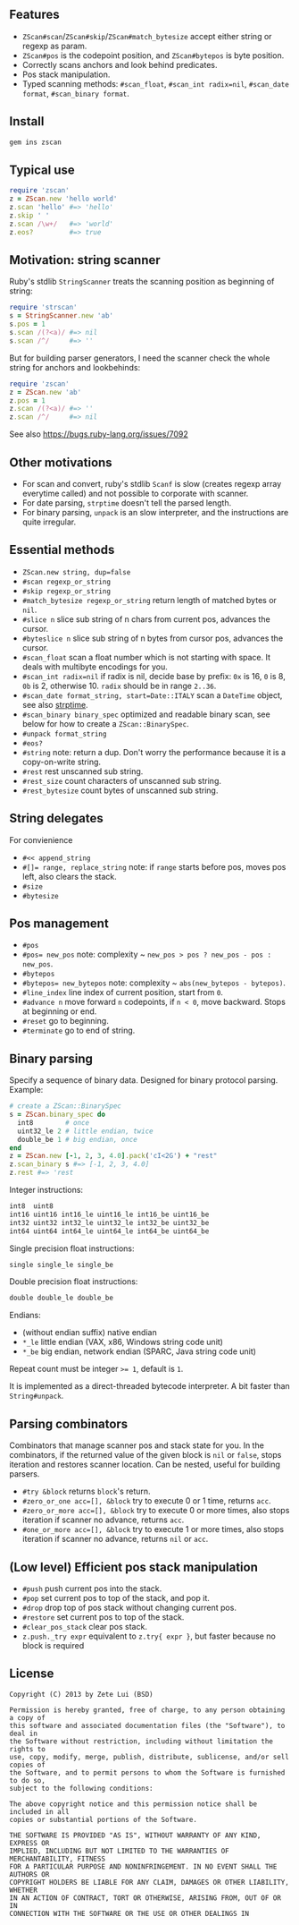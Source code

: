## Features

- `ZScan#scan`/`ZScan#skip`/`ZScan#match_bytesize` accept either string or regexp as param.
- `ZScan#pos` is the codepoint position, and `ZScan#bytepos` is byte position.
- Correctly scans anchors and look behind predicates.
- Pos stack manipulation.
- Typed scanning methods: `#scan_float`, `#scan_int radix=nil`, `#scan_date format`, `#scan_binary format`.

## Install

```bash
gem ins zscan
```

## Typical use

``` ruby
require 'zscan'
z = ZScan.new 'hello world'
z.scan 'hello' #=> 'hello'
z.skip ' '
z.scan /\w+/   #=> 'world'
z.eos?         #=> true
```

## Motivation: string scanner

Ruby's stdlib `StringScanner` treats the scanning position as beginning of string:

```ruby
require 'strscan'
s = StringScanner.new 'ab'
s.pos = 1
s.scan /(?<a)/ #=> nil
s.scan /^/     #=> ''
```

But for building parser generators, I need the scanner check the whole string for anchors and lookbehinds:

```ruby
require 'zscan'
z = ZScan.new 'ab'
z.pos = 1
z.scan /(?<a)/ #=> ''
z.scan /^/     #=> nil
```

See also https://bugs.ruby-lang.org/issues/7092

## Other motivations

- For scan and convert, ruby's stdlib `Scanf` is slow (creates regexp array everytime called) and not possible to corporate with scanner.
- For date parsing, `strptime` doesn't tell the parsed length.
- For binary parsing, `unpack` is an slow interpreter, and the instructions are quite irregular.

## Essential methods

- `ZScan.new string, dup=false`
- `#scan regexp_or_string`
- `#skip regexp_or_string`
- `#match_bytesize regexp_or_string` return length of matched bytes or `nil`.
- `#slice n` slice sub string of n chars from current pos, advances the cursor.
- `#byteslice n` slice sub string of n bytes from cursor pos, advances the cursor.
- `#scan_float` scan a float number which is not starting with space. It deals with multibyte encodings for you.
- `#scan_int radix=nil` if radix is nil, decide base by prefix: `0x` is 16, `0` is 8, `0b` is 2, otherwise 10. `radix` should be in range `2..36`.
- `#scan_date format_string, start=Date::ITALY` scan a `DateTime` object, see also [strptime](http://rubydoc.info/stdlib/date/DateTime.strptime).
- `#scan_binary binary_spec` optimized and readable binary scan, see below for how to create a `ZScan::BinarySpec`.
- `#unpack format_string`
- `#eos?`
- `#string` note: return a dup. Don't worry the performance because it is a copy-on-write string.
- `#rest` rest unscanned sub string.
- `#rest_size` count characters of unscanned sub string.
- `#rest_bytesize` count bytes of unscanned sub string.

## String delegates

For convienience

- `#<< append_string`
- `#[]= range, replace_string` note: if `range` starts before pos, moves pos left, also clears the stack.
- `#size`
- `#bytesize`

## Pos management

- `#pos`
- `#pos= new_pos` note: complexity ~ `new_pos > pos ? new_pos - pos : new_pos`.
- `#bytepos`
- `#bytepos= new_bytepos` note: complexity ~ `abs(new_bytepos - bytepos)`.
- `#line_index` line index of current position, start from `0`.
- `#advance n` move forward `n` codepoints, if `n < 0`, move backward. Stops at beginning or end.
- `#reset` go to beginning.
- `#terminate` go to end of string.

## Binary parsing

Specify a sequence of binary data. Designed for binary protocol parsing. Example:

```ruby
# create a ZScan::BinarySpec
s = ZScan.binary_spec do
  int8        # once
  uint32_le 2 # little endian, twice
  double_be 1 # big endian, once
end
z = ZScan.new [-1, 2, 3, 4.0].pack('cI<2G') + "rest"
z.scan_binary s #=> [-1, 2, 3, 4.0]
z.rest #=> 'rest
```

Integer instructions:

```ruby
int8  uint8
int16 uint16 int16_le uint16_le int16_be uint16_be
int32 uint32 int32_le uint32_le int32_be uint32_be
int64 uint64 int64_le uint64_le int64_be uint64_be
```

Single precision float instructions:

```ruby
single single_le single_be
```

Double precision float instructions:

```ruby
double double_le double_be
```

Endians:

- (without endian suffix) native endian
- `*_le` little endian (VAX, x86, Windows string code unit)
- `*_be` big endian, network endian (SPARC, Java string code unit)

Repeat count must be integer `>= 1`, default is `1`.

It is implemented as a direct-threaded bytecode interpreter. A bit faster than `String#unpack`.

## Parsing combinators

Combinators that manage scanner pos and stack state for you. In the combinators, if the returned value of the given block is `nil` or `false`, stops iteration and restores scanner location. Can be nested, useful for building parsers.

- `#try &block` returns `block`'s return.
- `#zero_or_one acc=[], &block` try to execute 0 or 1 time, returns `acc`.
- `#zero_or_more acc=[], &block` try to execute 0 or more times, also stops iteration if scanner no advance, returns `acc`.
- `#one_or_more acc=[], &block` try to execute 1 or more times, also stops iteration if scanner no advance, returns `nil` or `acc`.

## (Low level) Efficient pos stack manipulation

- `#push` push current pos into the stack.
- `#pop` set current pos to top of the stack, and pop it.
- `#drop` drop top of pos stack without changing current pos.
- `#restore` set current pos to top of the stack.
- `#clear_pos_stack` clear pos stack.
- `z.push._try expr` equivalent to `z.try{ expr }`, but faster because no block is required

## License

```
Copyright (C) 2013 by Zete Lui (BSD)

Permission is hereby granted, free of charge, to any person obtaining a copy of
this software and associated documentation files (the "Software"), to deal in
the Software without restriction, including without limitation the rights to
use, copy, modify, merge, publish, distribute, sublicense, and/or sell copies of
the Software, and to permit persons to whom the Software is furnished to do so,
subject to the following conditions:

The above copyright notice and this permission notice shall be included in all
copies or substantial portions of the Software.

THE SOFTWARE IS PROVIDED "AS IS", WITHOUT WARRANTY OF ANY KIND, EXPRESS OR
IMPLIED, INCLUDING BUT NOT LIMITED TO THE WARRANTIES OF MERCHANTABILITY, FITNESS
FOR A PARTICULAR PURPOSE AND NONINFRINGEMENT. IN NO EVENT SHALL THE AUTHORS OR
COPYRIGHT HOLDERS BE LIABLE FOR ANY CLAIM, DAMAGES OR OTHER LIABILITY, WHETHER
IN AN ACTION OF CONTRACT, TORT OR OTHERWISE, ARISING FROM, OUT OF OR IN
CONNECTION WITH THE SOFTWARE OR THE USE OR OTHER DEALINGS IN
```
